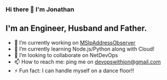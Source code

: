 ### Hi there 👋 I'm Jonathan

## I'm an Engineer, Husband and Father.

- 🔭 I’m currently working on [MSIpAddressObserver]
- 🌱 I’m currently learning Node.js/Python along with Cloud! 
- 👯 I’m looking to collaborate on NetDevOps
- 📫 How to reach me: ping me on devopswithjon@gmail.com
- ⚡ Fun fact: I can handle myself on a dance floor!!

[MSIpAddressObserver]: https://github.com/jonathanLynn/MSIpAddressObserver

